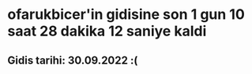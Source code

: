 # ofarukbicer'in gidisine son 1 gun 10 saat 28 dakika 12 saniye kaldi

## Gidis tarihi: 30.09.2022 :(